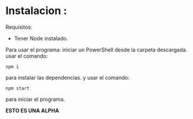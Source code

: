 
# Instalacion : 

Requisitos:   
- Tener Node instalado.

Para usar el programa: 
iniciar un PowerShell desde la carpeta descargada.
usar el comando:

    npm i 
    
para instalar las dependencias.
y usar el comando:

    npm start

para iniciar el programa.


**ESTO ES UNA ALPHA**
